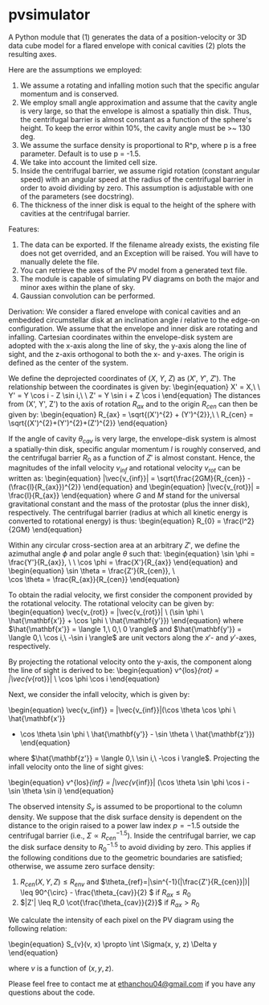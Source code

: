 # pvsimulator
A Python module that (1) generates the data of a position-velocity or 3D data cube model for a flared envelope with conical cavities (2) plots the resulting axes. 

Here are the assumptions we employed:
1. We assume a rotating and infalling motion such that the specific angular momentum and is conserved. 
2. We employ small angle approximation and assume that the cavity angle is very large, so that the envelope is almost a spatially thin disk. Thus, the centrifugal barrier is almost constant as a function of the sphere's height. To keep the error within 10%, the cavity angle must be >~ 130 deg.
3. We assume the surface density is proportional to R^p, where p is a free parameter. Default is to use p = -1.5.
4. We take into account the limited cell size. 
5. Inside the centrifugal barrier, we assume rigid rotation (constant angular speed) with an angular speed at the radius of the centrifugal barrier in order to avoid dividing by zero. This assumption is adjustable with one of the parameters (see docstring).
6. The thickness of the inner disk is equal to the height of the sphere with cavities at the centrifugal barrier. 

Features:
1. The data can be exported. If the filename already exists, the existing file does not get overrided, and an Exception will be raised. You will have to manually delete the file. 
2. You can retrieve the axes of the PV model from a generated text file.
3. The module is capable of simulating PV diagrams on both the major and minor axes within the plane of sky.
4. Gaussian convolution can be performed.

Derivation:
We consider a flared envelope with conical cavities and an embedded circumstellar disk at an inclination angle $i$ relative to the edge-on configuration. We assume that the envelope and inner disk are rotating and infalling. Cartesian coordinates within the envelope-disk system are adopted with the x-axis along the line of sky, the y-axis along the line of sight, and the z-axis orthogonal to both the x- and y-axes. The origin is defined as the center of the system. 

We define the deprojected coordinates of $(X,\ Y,\ Z)$ as $(X',\ Y',\ Z')$. The relationship between the coordinates is given by:
\begin{equation}
X' = X,\ \ Y' = Y \cos i - Z \sin i,\ \ Z' = Y \sin i + Z \cos i
\end{equation}
The distances from (X', Y', Z') to the axis of rotation $R_{ax}$ and to the origin $R_{cen}$ can then be given by:
\begin{equation}
R_{ax} = \sqrt{(X')^{2} + (Y')^{2}},\ \ R_{cen} = \sqrt{(X')^{2}+(Y')^{2}+(Z')^{2}}
\end{equation}

If the angle of cavity $\theta_{cav}$ is very large, the envelope-disk system is almost a spatially-thin disk, specific angular momentum $l$ is roughly conserved, and the centrifugal barrier $R_{0}$ as a function of $Z'$ is almost constant. Hence, the magnitudes of the infall velocity $v_{inf}$ and rotational velocity $v_{rot}$ can be written as:
\begin{equation}
|\vec{v_{inf}}| = \sqrt{\frac{2GM}{R_{cen}} - (\frac{l}{R_{ax}})^{2}}
\end{equation}
and 
\begin{equation}
|\vec{v_{rot}}| = \frac{l}{R_{ax}}
\end{equation}
where $G$ and $M$ stand for the universal gravitational constant and the mass of the protostar (plus the inner disk), respectively. The centrifugal barrier (radius at which all kinetic energy is converted to rotational energy) is thus:
\begin{equation}
R_{0} = \frac{l^2}{2GM}
\end{equation}

Within any circular cross-section area at an arbitrary $Z'$, we define the azimuthal angle $\phi$ and polar angle $\theta$ such that:
\begin{equation}
\sin \phi = \frac{Y'}{R_{ax}}, \ \ 
\cos \phi = \frac{X'}{R_{ax}} 
\end{equation}
and 
\begin{equation}
\sin \theta = \frac{Z'}{R_{cen}}, \ \
\cos \theta = \frac{R_{ax}}{R_{cen}}
\end{equation}

To obtain the radial velocity, we first consider the component provided by the rotational velocity. The rotational velocity can be given by:
\begin{equation}
\vec{v_{rot}} = |\vec{v_{rot}}| \ (\sin \phi \ \hat{\mathbf{x'}} + \cos \phi \ \hat{\mathbf{y'}})
\end{equation}
where $\hat{\mathbf{x'}} = \langle 1,\ 0,\ 0 \rangle$ and $\hat{\mathbf{y'}} = \langle 0,\ \cos i,\ -\sin i \rangle$ are unit vectors along the $x'$- and $y'$-axes, respectively. 

By projecting the rotational velocity onto the y-axis, the component along the line of sight is derived to be:
\begin{equation}
v^{los}_{rot} = |\vec{v_{rot}}| \ \cos \phi \cos i
\end{equation}

Next, we consider the infall velocity, which is given by: 

\begin{equation}
\vec{v_{inf}} = |\vec{v_{inf}}|(\cos \theta \cos \phi \ \hat{\mathbf{x'}} 
+ \cos \theta \sin \phi \ \hat{\mathbf{y'}} - \sin \theta \ \hat{\mathbf{z'}}) 
\end{equation}

where $\hat{\mathbf{z'}} = \langle 0,\ \sin i,\ -\cos i \rangle$. 
Projecting the infall velocity onto the line of sight gives:

\begin{equation}
v^{los}_{inf} = |\vec{v_{inf}}| (\cos \theta \sin \phi \cos i - \sin \theta \sin i)
\end{equation}

The observed intensity $S_v$ is assumed to be proportional to the column density. We suppose that the disk surface density is dependent on the distance to the origin raised to a power law index $p = -1.5$ outside the centrifugal barrier (i.e., $\Sigma \propto R_{cen}^{-1.5}$). Inside the centrifugal barrier, we cap the disk surface density to $R_{0}^{-1.5}$ to avoid dividing by zero. This applies if the following conditions due to the geometric boundaries are satisfied; otherwise, we assume zero surface density:
1. $R_{cen}(X, Y, Z) \leq R_{env}$ and $\theta_{ref}=|\sin^{-1}(|\frac{Z'}{R_{cen}}|)| \leq 90^{\circ} - \frac{\theta_{cav}}{2} $   if $R_{ax} \leq R_0$
2.  $|Z'| \leq R_0 \cot{\frac{\theta_{cav}}{2}}$  if $R_{ax} > R_0$

We calculate the intensity of each pixel on the PV diagram using the following relation:

\begin{equation}
S_{v}(v, x) \propto \int \Sigma(x, y, z) \Delta y
\end{equation}

where $v$ is a function of $(x, y, z)$. 

Please feel free to contact me at ethanchou04@gmail.com if you have any questions about the code.
